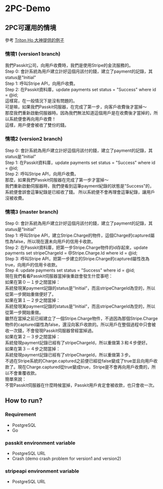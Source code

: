 # 2PC-Demo
## 2PC可運用的情境
參考 [Triton Ho 大神提供的例子](https://www.facebook.com/groups/616369245163622/permalink/1452268674907004)
### 情境1 (version1 branch)
 我們Passkit公司，向用戶收費時，我們是使用Stripe的金流服務的。<br>
 Step 0: 會計系統為用戶建立計好這個月該付的錢，建立了payment的記錄，其status是"Initial"<br>
 Step 1: 呼叫Stripe API，向用戶收費。<br>
 Step 2: 在Passkit資料庫，update payments set status = "Success" where id = @id;<br>
 這樣寫，在一般情況下是沒有問題的。<br>
 可是嘛，如果我們Passkit伺服器，在完成了第一步，向客戶收費後才當掉～<br>
 那麼我們重新啟動伺服器時。因為我們無法知道這個用戶是在收費後才當掉的，所以系統便會再向用戶收費！<br>
 這樣，用戶便會被收了雙份的錢。<br>
### 情境2 (version2 branch)
 Step 0: 會計系統為用戶建立計好這個月該付的錢，建立了payment的記錄，其status是"Initial"<br>
 Step 1: 在Passkit資料庫，update payments set status = "Success" where id = @id;<br>
 Step 2: 呼叫Stripe API，向用戶收費。<br>
 那麼，如果我們Passkit伺服器在完成了第一步才當掉～<br>
 我們重新啟動伺服器時，我們便看到這筆payment紀錄的狀態是"Success"的，系統便會誤會這筆紀錄是已經收了錢。
 所以系統便不會再理會這筆紀錄，讓用戶沒被收費。
### 情境3 (master branch)
 Step 0: 會計系統為用戶建立計好這個月該付的錢，建立了payment的記錄，其status是"Initial"<br>
 Step 1: 呼叫Stripe API，建立Stripe.Charge的物件，這個Charge的captured屬性為false，所以現在還未向用戶的信用卡收款。<br>
 Step 2: 在Passkit資料庫，把第一步Stripe.Charge物件的id存起來，update payments set stripeChargeId = @Stripe.Charge.Id where id = @id;<br>
 Step 3: 呼叫Stripe API，把第一步建立的Stripe.Charge的captured屬性改為true，向用戶的信用卡收款。<br>
 Step 4: update payments set status = "Success" where id = @id;<br>
 現在我們看看Passkit伺服器當掉後重啟會發生什麼事吧：<br>
 如果在第０－１步之間當掉：<br>
 系統發現某payment記錄的status是"Initial"，而且stripeChargeId為空的，所以從第一步開始重做便好了。<br>
 如果在第１－２步之間當掉：<br>
 系統發現某payment記錄的status是"Initial"，而且stripeChargeId為空的，所以從第一步開始重做。<br>
 雖然在當掉之前已經建立了一個Stripe.Charge物件，不過因為那個Stripe.Charge物件的captured屬性為false，還沒向客戶收款的。所以用戶在整個過程中只會被收一次錢，不會發現Passkit伺服器曾經當掉過。<br>
 如果在第２－３步之間當掉：<br>
 系統發現payment記錄已經有了stripeChargeId，所以重做第３和４步便好。<br>
 如果在第３－４步之間當掉：<br>
 系統發現payment記錄已經有了stripeChargeId，所以重做第３步。<br>
 不過在Stripe系統的Charge.captured之前便已經從false變成了true並且向用戶收款了。現在Charge.captured從true變成true，Stripe是不會再向用戶收費的，所以不會重覆收款。<br>
 簡單來說：<br>
 不管Passkit伺服器在什麼時候當掉，Passkit用戶肯定會被收款，也只會收一次。<br>
 
## How to run?
### Requirement
* PostgreSQL
* Go

### passkit environment variable
* PostgreSQL URL
* Crash (demo crash problem for version1 and version2)

### stripeapi environment variable
* PostgreSQL URL

